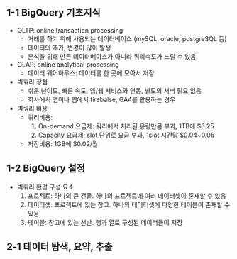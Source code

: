 ## 1-1 BigQuery 기초지식
* OLTP: online transaction processing
  - 거래를 하기 위해 사용되는 데이터베이스 (mySQL, oracle, postgreSQL 등)
  - 데이터의 추가, 변경이 많이 발생
  - 분석을 위해 만든 데이터베이스가 아니라 쿼리속도가 느릴 수 있음
* OLAP: online analytical processing
  - 데이터 웨어하우스: 데이터를 한 곳에 모아서 저장
* 빅쿼리 장점
  - 쉬운 난이도, 빠른 속도, 앱/웹 서비스와 연동, 별도의 서버 필요 없음
  - 회사에서 앱이나 웹에서 firebalse, GA4를 활용하는 경우
* 빅쿼리 비용
  - 쿼리비용:
     1. On-demand 요금제: 쿼리에서 처리된 용량만큼 부과, 1TB에 $6.25
     2. Capacity 요금제: slot 단위로 요금 부과, 1slot 시간당 $0.04~0.06
  - 저장비용: 1GB에 $0.02/월

## 1-2 BigQuery 설정
* 빅쿼리 환경 구성 요소
  1. 프로젝트: 하나의 큰 건물. 하나의 프로젝트에 여러 데이터셋이 존재할 수 있음
  2. 데이터셋: 프로젝트에 있는 창고. 하나의 데이터셋에 다양한 테이블이 존재할 수 있음
  3. 테이블: 창고에 있는 선반. 행과 열로 구성된 데이터들이 저장

## 2-1 데이터 탐색, 요약, 추출
  
